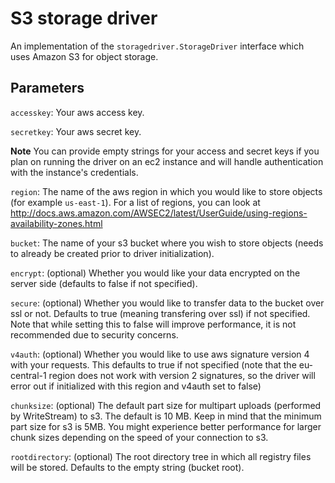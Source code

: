 <!--GITHUB
page_title: S3 storage driver
page_description: Explains how to use the S3 storage drivers
page_keywords: registry, service, driver, images, storage, S3
IGNORES-->

# S3 storage driver

An implementation of the `storagedriver.StorageDriver` interface which uses Amazon S3 for object storage.

## Parameters

`accesskey`: Your aws access key.

`secretkey`: Your aws secret key.

**Note** You can provide empty strings for your access and secret keys if you plan on running the driver on an ec2 instance and will handle authentication with the instance's credentials.

`region`: The name of the aws region in which you would like to store objects (for example `us-east-1`). For a list of regions, you can look at http://docs.aws.amazon.com/AWSEC2/latest/UserGuide/using-regions-availability-zones.html

`bucket`: The name of your s3 bucket where you wish to store objects (needs to already be created prior to driver initialization).

`encrypt`: (optional) Whether you would like your data encrypted on the server side (defaults to false if not specified).

`secure`: (optional) Whether you would like to transfer data to the bucket over ssl or not. Defaults to true (meaning transfering over ssl) if not specified. Note that while setting this to false will improve performance, it is not recommended due to security concerns.

`v4auth`: (optional) Whether you would like to use aws signature version 4 with your requests. This defaults to true if not specified (note that the eu-central-1 region does not work with version 2 signatures, so the driver will error out if initialized with this region and v4auth set to false)

`chunksize`: (optional) The default part size for multipart uploads (performed by WriteStream) to s3. The default is 10 MB. Keep in mind that the minimum part size for s3 is 5MB. You might experience better performance for larger chunk sizes depending on the speed of your connection to s3.

`rootdirectory`: (optional) The root directory tree in which all registry files will be stored. Defaults to the empty string (bucket root).
